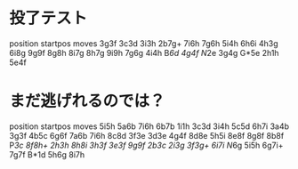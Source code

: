 # 投了テスト
position startpos moves 3g3f 3c3d 3i3h 2b7g+ 7i6h 7g6h 5i4h 6h6i 4h3g 6i8g 9g9f 8g8h 8i7g 8h7g 9i9h 7g6g 4i4h B*6d 4g4f N*2e 3g4g G*5e 2h1h 5e4f

# まだ逃げれるのでは？
position startpos moves 5i5h 5a6b 7i6h 6b7b 1i1h 3c3d 3i4h 5c5d 6h7i 3a4b 3g3f 4b5c 6g6f 7a6b 7i6h 8c8d 3f3e 3d3e 4g4f 8d8e 5h5i 8e8f 8g8f 8b8f P*3c 8f8h+ 2h3h 8h8i 3h3f 3e3f 9g9f 2b3c 2i3g 3f3g+ 6i7i N*6g 5i5h 6g7i+ 7g7f B*1d 5h6g 8i7h

